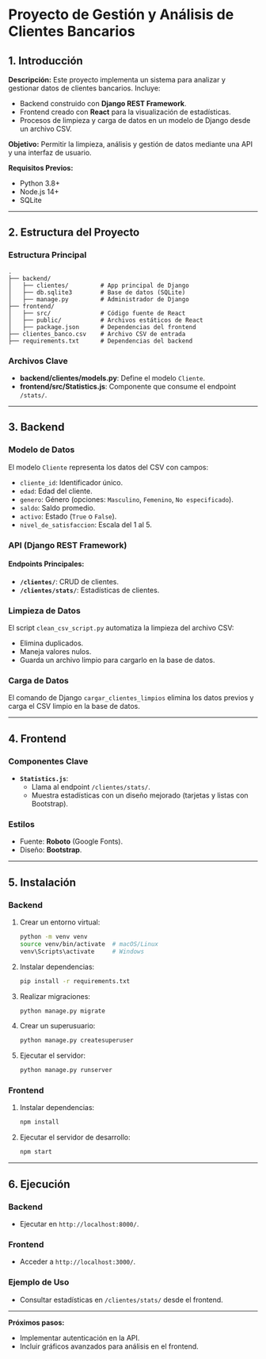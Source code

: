 
# Proyecto de Gestión y Análisis de Clientes Bancarios

## 1. Introducción

**Descripción:**
Este proyecto implementa un sistema para analizar y gestionar datos de clientes bancarios. Incluye:
- Backend construido con **Django REST Framework**.
- Frontend creado con **React** para la visualización de estadísticas.
- Procesos de limpieza y carga de datos en un modelo de Django desde un archivo CSV.

**Objetivo:**
Permitir la limpieza, análisis y gestión de datos mediante una API y una interfaz de usuario.

**Requisitos Previos:**
- Python 3.8+
- Node.js 14+
- SQLite

---

## 2. Estructura del Proyecto

### **Estructura Principal**
```
.
├── backend/
│   ├── clientes/         # App principal de Django
│   ├── db.sqlite3        # Base de datos (SQLite)
│   ├── manage.py         # Administrador de Django
├── frontend/
│   ├── src/              # Código fuente de React
│   ├── public/           # Archivos estáticos de React
│   ├── package.json      # Dependencias del frontend
├── clientes_banco.csv    # Archivo CSV de entrada
├── requirements.txt      # Dependencias del backend
```

### **Archivos Clave**
- **backend/clientes/models.py**: Define el modelo `Cliente`.
- **frontend/src/Statistics.js**: Componente que consume el endpoint `/stats/`.

---

## 3. Backend

### **Modelo de Datos**
El modelo `Cliente` representa los datos del CSV con campos:
- `cliente_id`: Identificador único.
- `edad`: Edad del cliente.
- `genero`: Género (opciones: `Masculino`, `Femenino`, `No especificado`).
- `saldo`: Saldo promedio.
- `activo`: Estado (`True` o `False`).
- `nivel_de_satisfaccion`: Escala del 1 al 5.

### **API (Django REST Framework)**
#### **Endpoints Principales:**
- **`/clientes/`**: CRUD de clientes.
- **`/clientes/stats/`**: Estadísticas de clientes.

### **Limpieza de Datos**
El script `clean_csv_script.py` automatiza la limpieza del archivo CSV:
- Elimina duplicados.
- Maneja valores nulos.
- Guarda un archivo limpio para cargarlo en la base de datos.

### **Carga de Datos**
El comando de Django `cargar_clientes_limpios` elimina los datos previos y carga el CSV limpio en la base de datos.

---

## 4. Frontend

### **Componentes Clave**
- **`Statistics.js`**:
  - Llama al endpoint `/clientes/stats/`.
  - Muestra estadísticas con un diseño mejorado (tarjetas y listas con Bootstrap).

### **Estilos**
- Fuente: **Roboto** (Google Fonts).
- Diseño: **Bootstrap**.

---

## 5. Instalación

### **Backend**
1. Crear un entorno virtual:
   ```bash
   python -m venv venv
   source venv/bin/activate  # macOS/Linux
   venv\Scripts\activate     # Windows
   ```
2. Instalar dependencias:
   ```bash
   pip install -r requirements.txt
   ```

3. Realizar migraciones:
   ```bash
   python manage.py migrate
   ```

4. Crear un superusuario:
   ```bash
   python manage.py createsuperuser
   ```

5. Ejecutar el servidor:
   ```bash
   python manage.py runserver
   ```

### **Frontend**
1. Instalar dependencias:
   ```bash
   npm install
   ```

2. Ejecutar el servidor de desarrollo:
   ```bash
   npm start
   ```

---

## 6. Ejecución

### **Backend**
- Ejecutar en `http://localhost:8000/`.

### **Frontend**
- Acceder a `http://localhost:3000/`.

### **Ejemplo de Uso**
- Consultar estadísticas en `/clientes/stats/` desde el frontend.

---

**Próximos pasos:**
- Implementar autenticación en la API.
- Incluir gráficos avanzados para análisis en el frontend.
